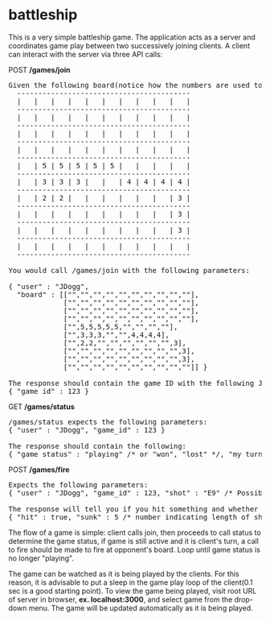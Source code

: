 battleship
==========
This is a very simple battleship game. The application acts as a server and coordinates game play between two successively joining clients. A client can interact with the server via three API calls:

POST **/games/join**
<pre>
Given the following board(notice how the numbers are used to indicate the length of ship):
  -----------------------------------------
  |   |   |   |   |   |   |   |   |   |   |
  -----------------------------------------
  |   |   |   |   |   |   |   |   |   |   |
  -----------------------------------------
  |   |   |   |   |   |   |   |   |   |   |
  -----------------------------------------
  |   |   |   |   |   |   |   |   |   |   |
  -----------------------------------------
  |   | 5 | 5 | 5 | 5 | 5 |   |   |   |   |
  -----------------------------------------
  |   | 3 | 3 | 3 |   |   | 4 | 4 | 4 | 4 |
  -----------------------------------------
  |   | 2 | 2 |   |   |   |   |   |   | 3 |
  -----------------------------------------
  |   |   |   |   |   |   |   |   |   | 3 |
  -----------------------------------------
  |   |   |   |   |   |   |   |   |   | 3 |
  -----------------------------------------
  |   |   |   |   |   |   |   |   |   |   |
  -----------------------------------------

You would call /games/join with the following parameters:

{ "user" : "JDogg",
  "board" : [["","","","","","","","","",""],
             ["","","","","","","","","",""],
             ["","","","","","","","","",""],
             ["","","","","","","","","",""],
             ["",5,5,5,5,5,"","","",""],
             ["",3,3,3,"","",4,4,4,4],
             ["",2,2,"","","","","","",3],
             ["","","","","","","","","",3],
             ["","","","","","","","","",3],
             ["","","","","","","","","",""]] }

The response should contain the game ID with the following JSON form:
{ "game_id" : 123 }
</pre>
GET  **/games/status**
<pre>
/games/status expects the following parameters:
{ "user" : "JDogg", "game_id" : 123 }

The response should contain the following:
{ "game_status" : "playing" /* or "won", "lost" */, "my_turn" : true /* or false */ }
</pre>
POST **/games/fire**
<pre>
Expects the following parameters:
{ "user" : "JDogg", "game_id" : 123, "shot" : "E9" /* Possible values are in range A1-J10 */ }

The response will tell you if you hit something and whether or not that hit resulted in a sunk ship:
{ "hit" : true, "sunk" : 5 /* number indicating length of ship that was sunk */ }
</pre>

The flow of a game is simple: client calls join, then proceeds to call status to determine the game status, if game is still active and it is client's turn, a call to fire should be made to fire at opponent's board. Loop until game status is no longer "playing".

The game can be watched as it is being played by the clients. For this reason, it is advisable to put a sleep in the game play loop of the client(0.1 sec is a good starting point). To view the game being played, visit root URL of server in browser, **ex. localhost:3000**, and select game from the drop-down menu. The game will be updated automatically as it is being played.

